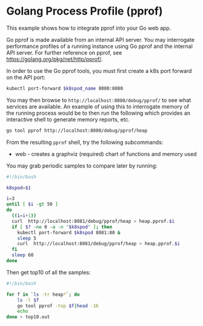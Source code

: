 # Golang Process Profile (pprof)
This example shows how to integrate pprof into your Go web app.

Go pprof is made available from an internal API server. You may interrogate performance profiles of a running instance using Go pprof and the internal API server. For further reference on pprof, see https://golang.org/pkg/net/http/pprof/.

In order to use the Go pprof tools, you must first create a k8s port forward on the API port:
```bash
kubectl port-forward $k8spod_name 8080:8080
```
You may then browse to `http://localhost:8080/debug/pprof/` to see what services are available. An example of using this to interrogate memory of the running process would be to then run the following which provides an interactive shell to generate memory reports, etc.
```bash
go tool pprof http://localhost:8080/debug/pprof/heap
```
From the resulting `pprof` shell, try the following subcommands:
* web - creates a graphviz (required) chart of functions and memory used

You may grab periodic samples to compare later by running:
```bash
#!/bin/bash

k8spod=$1

i=3
until [ $i -gt 50 ]
do
  ((i=i+1))
  curl  http://localhost:8081/debug/pprof/heap > heap.pprof.$i
  if [ $? -ne 0 -a -n "$k8spod" ]; then
    kubectl port-forward $k8spod 8081:80 &
    sleep 5
    curl  http://localhost:8081/debug/pprof/heap > heap.pprof.$i
  fi
  sleep 60
done
```

Then get top10 of all the samples:
```bash
#!/bin/bash

for f in `ls -tr heap*`; do
	ls -l $f
	go tool pprof -top $f|head -16
	echo
done > top10.out
```
